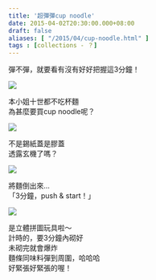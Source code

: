 ```yaml
---
title: '超彈彈cup noodle'
date: 2015-04-02T20:30:00.000+08:00
draft: false
aliases: [ "/2015/04/cup-noodle.html" ]
tags : [collections - ？]
---
```


彈不彈，就要看有沒有好好把握這3分鐘！  

[![](https://1.bp.blogspot.com/-_pCWMYPQi6c/XERTD9MTaOI/AAAAAAAAGQM/YoRI84INEc04Zo3BXfHdt9ArWpenr_nngCLcBGAs/s640/16329262494_8f7327663f_z.jpg)](https://1.bp.blogspot.com/-_pCWMYPQi6c/XERTD9MTaOI/AAAAAAAAGQM/YoRI84INEc04Zo3BXfHdt9ArWpenr_nngCLcBGAs/s1600/16329262494_8f7327663f_z.jpg)

本小姐十世都不吃杯麵  
為甚麼要買cup noodle呢？  

[![](https://3.bp.blogspot.com/-vSgFKdfVpDM/XERTLvGIQVI/AAAAAAAAGQQ/sNxpzUoiIgcqnhD_Xp7jvMEWHxc7JP0hACLcBGAs/s640/16763962018_8795247585_z.jpg)](https://3.bp.blogspot.com/-vSgFKdfVpDM/XERTLvGIQVI/AAAAAAAAGQQ/sNxpzUoiIgcqnhD_Xp7jvMEWHxc7JP0hACLcBGAs/s1600/16763962018_8795247585_z.jpg)

不是錫紙蓋是膠蓋  
透露玄機了嗎？  

[![](https://3.bp.blogspot.com/-GS0SAs3qAcA/XERTbonnGhI/AAAAAAAAGQc/zwKt4FA3PlQjLDatWmL5bNUGqOsJVEmbQCLcBGAs/s640/16763961698_f2e86e7312_z.jpg)](https://3.bp.blogspot.com/-GS0SAs3qAcA/XERTbonnGhI/AAAAAAAAGQc/zwKt4FA3PlQjLDatWmL5bNUGqOsJVEmbQCLcBGAs/s1600/16763961698_f2e86e7312_z.jpg)

將麵倒出來...  
「3分鐘，push & start！」  

[![](https://4.bp.blogspot.com/-d1iT3_8_AOk/XERTnunctnI/AAAAAAAAGQg/Vktzs8nmeng0LJR6qojC5QvRiQn_QsU-QCLcBGAs/s640/16951651385_ecc335445f_z.jpg)](https://4.bp.blogspot.com/-d1iT3_8_AOk/XERTnunctnI/AAAAAAAAGQg/Vktzs8nmeng0LJR6qojC5QvRiQn_QsU-QCLcBGAs/s1600/16951651385_ecc335445f_z.jpg)

是立體拼圖玩具啦～  
計時的，要3分鐘內砌好  
未砌完就會爆炸  
麵條同味料彈到周圍，哈哈哈  
好緊張好緊張的喔！